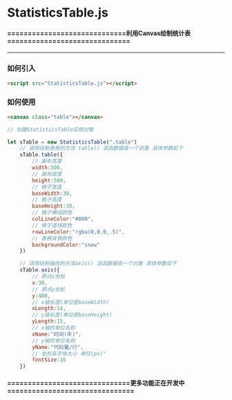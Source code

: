 # StatisticsTable.js



#### =============================利用Canvas绘制统计表==============================

---

### 如何引入

```html
<script src="StatisticsTable.js"></script>
```

### 如何使用

```html
<canvas class="table"></canvas>
```

```javascript
// 创建StatisticsTable实例对象

let sTable = new StatisticsTable(".table")
    // 调用绘制表格的方法 table() 该函数接收一个对象 具体参数如下
    sTable.table({
        // 画布宽度
        width:500,
        // 画布高度
        height:500,
        // 格子宽度
        baseWidth:30,
        // 格子高度
        baseHeight:30,
        // 格子横线颜色
        colLineColor:"#000",
        // 格子竖线颜色
        rowLineColor:"rgba(0,0,0,.5)",
        // 表格背景颜色
        backgroundColor:"snow"
    })

    // 调用绘制轴线的方法axis() 该函数接收一个对象 具体参数如下
    sTable.axis({
        // 原点x坐标
        x:30,
        // 原点y坐标
        y:480,
        // x轴长度(单位是baseWidth)
        xLength:14,
        // y轴长度(单位是baseHeight)
        yLength:15,
        // x轴的单位名称
        xName:"时间(年)",
        // y轴的单位名称
        yName:"代码量/行",
        // 坐标系字体大小 单位(px)"
        fontSize:16
    })
```

#### ==============================更多功能正在开发中===============================

